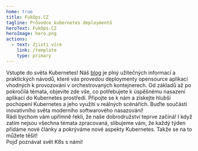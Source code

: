 ```yaml
---
home: true
title: FukOps.CZ
tagline: Průvodce kubernetes deploymentů
heroText: FukOps.CZ
heroImage: hero.png
actions:
  - text: Zjisti více
    link: /template
    type: primary
---
```


<div class="center">
<div class="spaced">
  Vstupte do světa Kubernetes! Náš <a href="/songs/">blog</a> je plný užitečných informací a praktických návodů, které vás provedou deploymenty opensource aplikací vhodných k provozování v orchestrovaných kontejnerech. Od základů až po pokročilá témata, objevíte zde vše, co potřebujete k úspěšnému nasazení aplikací do Kubernetes prostředí. Připojte se k nám a získejte hlubší pochopení Kubernetes a jeho využití v reálných scénářích. Buďte součástí inovativního světa moderního softwarového nasazování!
</div>
<div class="spaced">
  Rádi bychom vám upřímně řekli, že naše dobrodružství teprve začíná! I když zatím nejsou všechna témata zpracovaná, slibujeme vám, že každý týden přidáme nové články a pokrýváme nové aspekty Kubernetes. Takže se na to můžete těšit!
</div>
<div class="spaced">
  Pojď poznávat svět K8s s námi!
</div>
</div>
